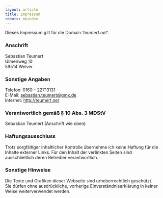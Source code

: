 ```yaml
---
layout: article
title: Impressum
robots: noindex
---
```

Dieses Impressum gilt für die Domain _'teumert.net'_.

### Anschrift
Sebastian Teumert  
Ulmenweg 10  
59514 Welver  

### Sonstige Angaben
Telefon:	0160 – 22713131  
E-Mail: 	<sebastian.teumert@gmx.de>  
Internet: 	<http://teumert.net>  

### Verantwortlich gemäß § 10 Abs. 3 MDStV
Sebastian Teumert (Anschrift wie oben)

### Haftungsausschluss
Trotz sorgfältiger inhaltlicher Kontrolle übernehme ich keine Haftung für die 
Inhalte externer Links. Für den Inhalt der verlinkten Seiten sind ausschließlich
deren Betreiber verantwortlich.

### Sonstige Hinweise
Die Texte und Grafiken dieser Webseite sind urheberrechtlich geschützt. Sie
dürfen ohne ausdrückliche, vorherige Einverständniserklärung in keiner Weise 
weiterverwendet werden.
